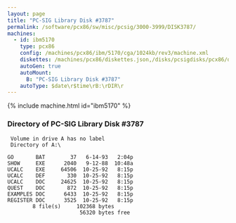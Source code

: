```yaml
---
layout: page
title: "PC-SIG Library Disk #3787"
permalink: /software/pcx86/sw/misc/pcsig/3000-3999/DISK3787/
machines:
  - id: ibm5170
    type: pcx86
    config: /machines/pcx86/ibm/5170/cga/1024kb/rev3/machine.xml
    diskettes: /machines/pcx86/diskettes.json,/disks/pcsigdisks/pcx86/diskettes.json
    autoGen: true
    autoMount:
      B: "PC-SIG Library Disk #3787"
    autoType: $date\r$time\rB:\rDIR\r
---
```


{% include machine.html id="ibm5170" %}

### Directory of PC-SIG Library Disk #3787

     Volume in drive A has no label
     Directory of A:\

    GO       BAT        37   6-14-93   2:04p
    SHOW     EXE      2040   9-12-88  10:48a
    UCALC    EXE     64506  10-25-92   8:15p
    UCALC    DEF       330  10-25-92   8:15p
    UCALC    DOC     24625  10-25-92   8:15p
    QUEST    DOC       872  10-25-92   8:15p
    EXAMPLES DOC      6433  10-25-92   8:15p
    REGISTER DOC      3525  10-25-92   8:15p
            8 file(s)     102368 bytes
                           56320 bytes free
